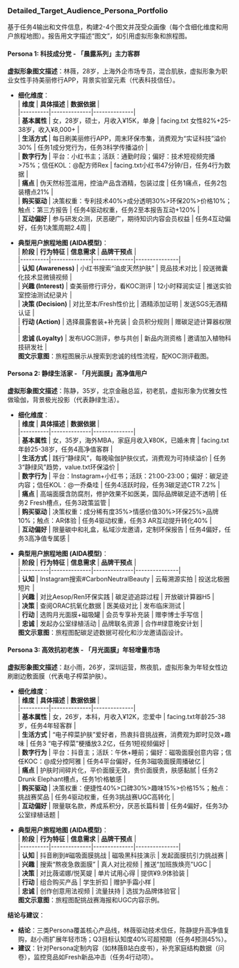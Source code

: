 ### Detailed_Target_Audience_Persona_Portfolio  

基于任务4输出和文件信息，构建2-4个图文并茂受众画像（每个含细化维度和用户旅程地图）。报告用文字描述“图文”，如引用虚拟形象和旅程图。  

#### **Persona 1: 科技成分党 - 「晨露系列」主力客群**  
**虚拟形象图文描述**：林薇，28岁，上海外企市场专员，混合肌肤，虚拟形象为职业女性手持美丽修行APP，背景实验室元素（代表科技信任）。  
- **细化维度**：  
  | **维度** | **具体描述** | **数据依据** |  
  |----------|--------------|--------------|  
  | **基本属性** | 女，28岁，硕士，月收入¥15K，单身 | facing.txt 女性82%+25-38岁，收入¥8,000+ |  
  | **生活方式** | 每日刷美丽修行APP，周末环保市集，消费观为“实证科技”溢价30% | 任务1成分党行为，任务3科学传播溢价 |  
  | **数字行为** | 平台：小红书主；活跃：通勤时段；偏好：技术短视频完播>75%；信任KOL：@配方师Rex | facing.txt小红书47分钟/日，任务4行为数据 |  
  | **痛点** | 伪天然标签滥用，控油产品含酒精，包装过度 | 任务1痛点，任务2包装槽点21% |  
  | **购买驱动** | 决策权重：专利技术40%>成分透明30%>环保20%>价格10%；触点：第三方报告 | 任务4驱动权重，任务2至本报告互动+120% |  
  | **互动偏好** | 参与研发众测，厌恶硬广，期待知识内容会员权益 | 任务4互动偏好，任务1决策周期2.4周 |  

- **典型用户旅程地图 (AIDA模型)**：  
  | **阶段** | **行为特征** | **信息需求** | **品牌干预点** |  
  |----------|--------------|--------------|---------------|  
  | **认知 (Awareness)** | 小红书搜索“油皮天然护肤” | 竞品技术对比 | 投送微囊化技术显微镜视频 |  
  | **兴趣 (Interest)** | 查美丽修行评分，看KOC测评 | 12小时释润实证 | 推送实验室控油测试纪录片 |  
  | **决策 (Decision)** | 对比至本/Fresh性价比 | 酒精添加证明 | 发送SGS无酒精认证 |  
  | **行动 (Action)** | 选择晨露套装+补充装 | 会员积分规则 | 赠碳足迹计算器权限 |  
  | **忠诚 (Loyalty)** | 发布UGC测评，参与共创 | 新品内测资格 | 邀请加入植物科技研发社 |  
  **图文示意图**：旅程图展示从搜索到忠诚的线性流程，配KOC测评截图。  

#### **Persona 2: 静绿生活家 - 「月光面膜」高净值用户**  
**虚拟形象图文描述**：陈静，35岁，北京金融总监，初老肌，虚拟形象为优雅女性做瑜伽，背景极光投影（代表静绿生活）。  
- **细化维度**：  
  | **维度** | **具体描述** | **数据依据** |  
  |----------|--------------|--------------|  
  | **基本属性** | 女，35岁，海外MBA，家庭月收入¥80K，已婚未育 | facing.txt年龄25-38岁，任务4高净值客群 |  
  | **生活方式** | 践行“静绿风”，每晚瑜伽护肤仪式，消费观为可持续溢价 | 任务3“静绿风”趋势，value.txt环保溢价 |  
  | **数字行为** | 平台：Instagram+小红书；活跃：21:00-23:00；偏好：碳足迹内容；信任KOL：@一乔桑哇 | 任务4活跃时段，任务3碳足迹CTR 7.2% |  
  | **痛点** | 高端面膜含防腐剂，修护效果不如医美，国际品牌碳足迹不透明 | 任务2 Fresh槽点，任务3政策监管 |  
  | **购买驱动** | 决策权重：成分稀有度35%>情感价值30%>环保25%>品牌10%；触点：AR体验 | 任务4驱动权重，任务3 AR互动提升转化40% |  
  | **互动偏好** | 限量碳中和礼盒，私域沙龙邀请，定制环保报告 | 任务4偏好，任务3高净值专属感 |  

- **典型用户旅程地图 (AIDA模型)**：  
  | **阶段** | **行为特征** | **信息需求** | **品牌干预点** |  
  |----------|--------------|--------------|---------------|  
  | **认知** | Instagram搜索#CarbonNeutralBeauty | 云莓溯源实拍 | 投送北极圈短片 |  
  | **兴趣** | 对比Aesop/Ren环保实践 | 碳足迹追踪过程 | 开放碳计算器H5 |  
  | **决策** | 查阅ORAC抗氧化数据 | 医美级对比 | 发布临床测试 |  
  | **行动** | 选购月光面膜+磁吸罐 | 会员专享补充装 | 赠李博士手写信 |  
  | **忠诚** | 发起办公室绿植活动 | 品牌联名资源 | 合作#绿意晚安计划 |  
  **图文示意图**：旅程图配碳足迹数据可视化和沙龙邀请函设计。  

#### **Persona 3: 高效抗初老族 - 「月光面膜」年轻增量市场**  
**虚拟形象图文描述**：赵小雨，26岁，深圳运营，熬夜肌，虚拟形象为年轻女性边刷剧边敷面膜（代表电子榨菜护肤）。  
- **细化维度**：  
  | **维度** | **具体描述** | **数据依据** |  
  |----------|--------------|--------------|  
  | **基本属性** | 女，26岁，本科，月收入¥12K，恋爱中 | facing.txt年龄25-38岁，任务4年轻客群 |  
  | **生活方式** | “电子榨菜护肤”爱好者，热衷抖音挑战赛，消费观为即时见效+趣味 | 任务3 “电子榨菜”梗播放3.2亿，任务1短视频偏好 |  
  | **数字行为** | 平台：抖音主；活跃：午休+睡前；偏好：磁吸面膜创意内容；信任KOC：@成分控阿雅 | 任务4平台偏好，任务3磁吸面膜周播破亿 |  
  | **痛点** | 护肤时间碎片化，平价面膜无效，贵价面膜贵，肤感黏腻 | 任务2 Drunk Elephant槽点，任务1价格敏感 |  
  | **购买驱动** | 决策权重：便捷性40%>口碑30%>趣味15%>价格15%；触点：挑战赛奖品 | 任务4驱动权重，任务3挑战赛UGC高转化 |  
  | **互动偏好** | 限量联名款，养成系积分，厌恶长篇科普 | 任务4偏好，任务3办公室绿植话题 |  

- **典型用户旅程地图 (AIDA模型)**：  
  | **阶段** | **行为特征** | **信息需求** | **品牌干预点** |  
  |----------|--------------|--------------|---------------|  
  | **认知** | 抖音刷到#磁吸面膜挑战 | 磁吸黑科技演示 | 发起面膜抗引力挑战赛 |  
  | **兴趣** | 搜索“熬夜急救面膜” | 真人对比视频 | 推送“加班族焕亮”UGC |  
  | **决策** | 对比薇诺娜/悦芙媞 | 单片试用心得 | 提供¥9.9体验装 |  
  | **行动** | 组合购买产品 | 学生折扣 | 赠护手霜小样 |  
  | **忠诚** | 创作创意用法视频 | 流量扶持 | 选拔为品牌体验官 |  
  **图文示意图**：旅程图配挑战赛海报和UGC内容示例。  

**结论与建议**：  
- **结论**：三类Persona覆盖核心产品线，林薇驱动技术信任，陈静提升高净值复购，赵小雨扩展年轻市场；Q3目标认知度40%可超预期（任务4预测45%）。  
- **建议**：针对Persona定制内容（如林薇B站白皮书），补充家庭结构数据（问卷），监控竞品如Fresh新品冲击（任务4行动项）。